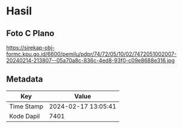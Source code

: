 # Hasil

## Foto C Plano

https://sirekap-obj-formc.kpu.go.id/6600/pemilu/pdpr/74/72/05/10/02/7472051002007-20240214-213807--05a70a8c-836c-4ed8-93f0-c09e8688e316.jpg


## Metadata

| Key        | Value               |
| ---------- | ------------------- |
| Time Stamp | 2024-02-17 13:05:41 |
| Kode Dapil | 7401                |



